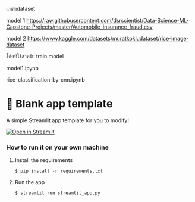 แหล่งdataset

model 1
https://raw.githubusercontent.com/dsrscientist/Data-Science-ML-Capstone-Projects/master/Automobile_insurance_fraud.csv

model 2
https://www.kaggle.com/datasets/muratkokludataset/rice-image-dataset

โค้ดทีใช้สำหรับ train model

model1.ipynb

rice-classification-by-cnn.ipynb


# 🎈 Blank app template

A simple Streamlit app template for you to modify!

[![Open in Streamlit](https://static.streamlit.io/badges/streamlit_badge_black_white.svg)](https://blank-app-template.streamlit.app/)

### How to run it on your own machine

1. Install the requirements

   ```
   $ pip install -r requirements.txt
   ```

2. Run the app

   ```
   $ streamlit run streamlit_app.py
   ```





   
